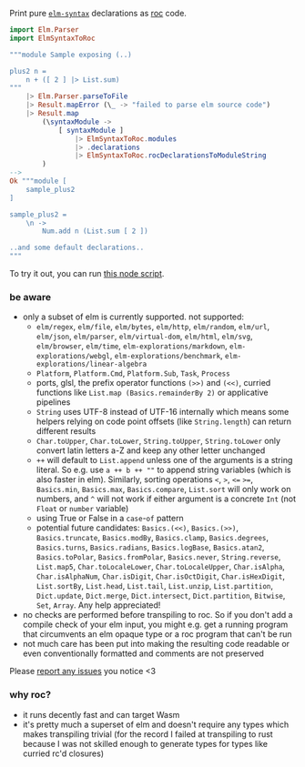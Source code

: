 Print pure [`elm-syntax`](https://dark.elm.dmy.fr/packages/stil4m/elm-syntax/latest/) declarations as
[roc](https://www.roc-lang.org/) code.

```elm
import Elm.Parser
import ElmSyntaxToRoc

"""module Sample exposing (..)

plus2 n =
    n + ([ 2 ] |> List.sum)
"""
    |> Elm.Parser.parseToFile
    |> Result.mapError (\_ -> "failed to parse elm source code")
    |> Result.map
        (\syntaxModule ->
            [ syntaxModule ]
                |> ElmSyntaxToRoc.modules
                |> .declarations
                |> ElmSyntaxToRoc.rocDeclarationsToModuleString
        )
-->
Ok """module [
    sample_plus2
]

sample_plus2 =
    \n ->
        Num.add n (List.sum [ 2 ])

..and some default declarations..
"""
```

To try it out, you can
run [this node script](https://github.com/lue-bird/elm-syntax-to-roc/tree/main/node-elm-to-roc).

### be aware

-   only a subset of elm is currently supported. not supported:
    -   `elm/regex`, `elm/file`, `elm/bytes`, `elm/http`, `elm/random`, `elm/url`, `elm/json`, `elm/parser`, `elm/virtual-dom`,
        `elm/html`, `elm/svg`, `elm/browser`, `elm/time`, `elm-explorations/markdown`, `elm-explorations/webgl`, `elm-explorations/benchmark`, `elm-explorations/linear-algebra`
    -   `Platform`, `Platform.Cmd`, `Platform.Sub`, `Task`, `Process`
    -   ports, glsl, the prefix operator functions `(>>)` and `(<<)`,
        curried functions like `List.map (Basics.remainderBy 2)` or applicative pipelines
    -   `String` uses UTF-8 instead of UTF-16 internally which means some helpers relying on code point offsets (like `String.length`) can return different results
    - `Char.toUpper`, `Char.toLower`, `String.toUpper`, `String.toLower` only convert latin letters a-Z and keep any other letter unchanged
    -   `++` will default to `List.append` unless one of the arguments is a string literal. So e.g. use `a ++ b ++ ""` to append string variables (which is also faster in elm).
        Similarly, sorting operations `<`, `>`, `<=` `>=`, `Basics.min`, `Basics.max`, `Basics.compare`, `List.sort` will only work on numbers,
        and `^` will not work if either argument is a concrete `Int` (not `Float` or `number` variable)
    -   using True or False in a `case`-`of` pattern
    -   potential future candidates: `Basics.(<<)`, `Basics.(>>)`, `Basics.truncate`, `Basics.modBy`, `Basics.clamp`, `Basics.degrees`, `Basics.turns`,
        `Basics.radians`, `Basics.logBase`, `Basics.atan2`, `Basics.toPolar`, `Basics.fromPolar`, `Basics.never`, `String.reverse`, `List.map5`, `Char.toLocaleLower`, `Char.toLocaleUpper`, `Char.isAlpha`, `Char.isAlphaNum`, `Char.isDigit`, `Char.isOctDigit`, `Char.isHexDigit`, `List.sortBy`, `List.head`, `List.tail`, `List.unzip`, `List.partition`, `Dict.update`, `Dict.merge`, `Dict.intersect`, `Dict.partition`, `Bitwise`, `Set`, `Array`. Any help appreciated!
-   no checks are performed before transpiling to roc. So if you don't add a compile check of your elm input,
    you might e.g. get a running program that circumvents an elm opaque type or a roc program that can't be run
-   not much care has been put into making the resulting code readable or even conventionally formatted
    and comments are not preserved

Please [report any issues](https://github.com/lue-bird/elm-syntax-format/issues/new) you notice <3

### why roc?

-   it runs decently fast and can target Wasm
-   it's pretty much a superset of elm and doesn't require any types which makes transpiling trivial (for the record I failed at transpiling to rust because I was not skilled enough to generate types for types like curried rc'd closures)
